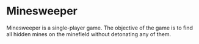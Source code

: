# Minesweeper

Minesweeper is a single-player game. The objective of the game is to find all hidden mines on the minefield without detonating any of them.